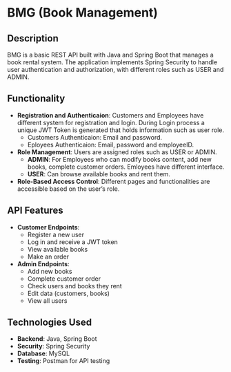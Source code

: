# BMG (Book Management)

## Description
BMG is a basic REST API built with Java and Spring Boot that manages a book rental system. The application implements Spring Security to handle user authentication and authorization, with different roles such as USER and ADMIN. 
## Functionality
- **Registration and Authenticaion**: Customers and Employees have different system for registration and login. During Login process a unique JWT Token is generated that holds information such as user role. 
  - Customers Authenticaion: Email and password.
  - Eployees Authenticaion: Email, password and employeeID. 
- **Role Management**: Users are assigned roles such as USER or ADMIN.
  - **ADMIN**: For Employees who can modify books content, add new books, complete customer orders. Emloyees have different interface. 
  - **USER**: Can browse available books and rent them.
- **Role-Based Access Control**: Different pages and functionalities are accessible based on the user’s role.

## API Features
- **Customer Endpoints**:
  - Register a new user
  - Log in and receive a JWT token
  - View available books
  - Make an order
- **Admin Endpoints**:
  - Add new books
  - Complete customer order
  - Check users and books they rent
  - Edit data (customers, books)
  - View all users

## Technologies Used
- **Backend**: Java, Spring Boot
- **Security**: Spring Security
- **Database**: MySQL
- **Testing**: Postman for API testing

